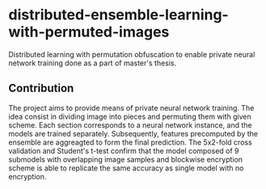 # distributed-ensemble-learning-with-permuted-images
Distributed learning with permutation obfuscation to enable private neural network training done as a part of master's thesis.

## Contribution
The project aims to provide means of private neural network training. The idea consist in dividing image into pieces and permuting them with given scheme. 
Each section corresponds to a neural network instance, and the models are trained separately. Subsequently, features precomputed by the ensemble are aggreagted to form the final prediction.
The 5x2-fold cross validation and Student's t-test confirm that the model composed of 9 submodels with overlapping image samples and blockwise encryption scheme is able to replicate the same accuracy as single model with no encryption.
